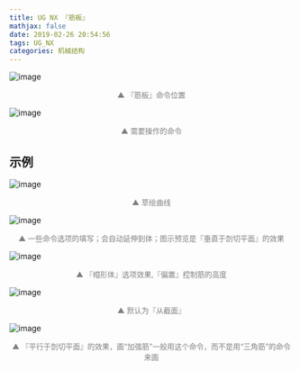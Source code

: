```yaml
---
title: UG NX 『筋板』
mathjax: false
date: 2019-02-26 20:54:56
tags: UG_NX
categories: 机械结构
---
```

![image](http://image.huvjie.com/190226-03_img01.jpg)
<div style="font-size:13px;color:gray;text-align:center">▲ 『筋板』命令位置</div>

<!--more-->

![image](http://image.huvjie.com/190226-03_img02.jpg)

<div style="font-size:13px;color:gray;text-align:center">▲ 需要操作的命令</div>

## 示例

![image](http://image.huvjie.com/190226-03_img03.jpg)
<div style="font-size:13px;color:gray;text-align:center">▲ 草绘曲线</div>

![image](http://image.huvjie.com/190226-03_img04.jpg)
<div style="font-size:13px;color:gray;text-align:center">▲ 一些命令选项的填写；会自动延伸到体；图示预览是『垂直于剖切平面』的效果</div>

![image](http://image.huvjie.com/190226-03_img05.jpg)
<div style="font-size:13px;color:gray;text-align:center">▲ 『帽形体』选项效果,『偏置』控制筋的高度</div>

![image](http://image.huvjie.com/190226-03_img06.jpg)
<div style="font-size:13px;color:gray;text-align:center">▲ 默认为『从截面』</div>

![image](http://image.huvjie.com/190226-03_img07.jpg)
<div style="font-size:13px;color:gray;text-align:center">▲ 『平行于剖切平面』的效果，画“加强筋”一般用这个命令，而不是用“三角筋”的命令来画</div>